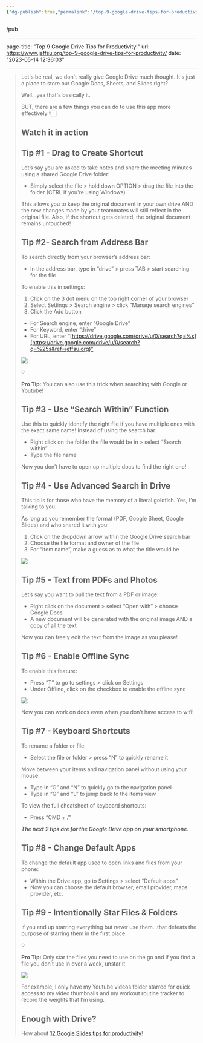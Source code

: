 ```yaml
---
{"dg-publish":true,"permalink":"/top-9-google-drive-tips-for-productivity/","tags":["gardenEntry"],"noteIcon":"","created":"","updated":""}
---
```




/pub


---
page-title: "Top 9 Google Drive Tips for Productivity!"
url: https://www.jeffsu.org/top-9-google-drive-tips-for-productivity/
date: "2023-05-14 12:36:03"


---

> Let's be real, we don't really give Google Drive much thought. It's just a place to store our Google Docs, Sheets, and Slides right?
> 
> Well...yea that's basically it.
> 
> BUT, there are a few things you can do to use this app more effectively 👇🏻
> 
> ## Watch it in action
> 
> ## Tip #1 - Drag to Create Shortcut
> 
> Let’s say you are asked to take notes and share the meeting minutes using a shared Google Drive folder:
> 
> -   Simply select the file > hold down OPTION > drag the file into the folder (CTRL if you're using Windows)
> 
> This allows you to keep the original document in your own drive AND the new changes made by your teammates will still reflect in the original file. Also, if the shortcut gets deleted, the original document remains untouched!
> 
> ## Tip #2- Search from Address Bar
> 
> To search directly from your browser’s address bar:
> 
> -   In the address bar, type in “drive” > press TAB > start searching for the file
> 
> To enable this in settings:
> 
> 1.  Click on the 3 dot menu on the top right corner of your browser
> 2.  Select Settings > Search engine > click “Manage search engines”
> 3.  Click the Add button
> 
> -   For Search engine, enter “Google Drive”
> -   For Keyword, enter “drive”
> -   For URL, enter “[https://drive.google.com/drive/u/0/search?q=%s](https://drive.google.com/drive/u/0/search?q=%25s&ref=jeffsu.org)”
> 
> ![](https://www.jeffsu.org/content/images/2022/10/CleanShot-2022-10-29-at-13.43.55@2x.png)
> 
> 💡
> 
> **Pro Tip:** You can also use this trick when searching with Google or Youtube!
> 
> ## Tip #3 - Use “Search Within” Function
> 
> Use this to quickly identify the right file if you have multiple ones with the exact same name! Instead of using the search bar:
> 
> -   Right click on the folder the file would be in > select “Search within”
> -   Type the file name
> 
> Now you don’t have to open up multiple docs to find the right one!
> 
> ## Tip #4 - Use Advanced Search in Drive
> 
> This tip is for those who have the memory of a literal goldfish. Yes, I’m talking to you.
> 
> As long as you remember the format (PDF, Google Sheet, Google Slides) and who shared it with you:
> 
> 1.  Click on the dropdown arrow within the Google Drive search bar
> 2.  Choose the file format and owner of the file
> 3.  For “Item name”, make a guess as to what the title would be
> 
> ![](https://www.jeffsu.org/content/images/2022/10/CleanShot-2022-10-29-at-13.45.28@2x.png)
> 
> ## Tip #5 - Text from PDFs and Photos
> 
> Let’s say you want to pull the text from a PDF or image:
> 
> -   Right click on the document > select “Open with” > choose Google Docs
> -   A new document will be generated with the original image AND a copy of all the text
> 
> Now you can freely edit the text from the image as you please!
> 
> ## Tip #6 - Enable Offline Sync
> 
> To enable this feature:
> 
> -   Press “T” to go to settings > click on Settings
> -   Under Offline, click on the checkbox to enable the offline sync
> 
> ![](https://www.jeffsu.org/content/images/2022/10/CleanShot-2022-10-29-at-13.46.16@2x.png)
> 
> Now you can work on docs even when you don’t have access to wifi!
> 
> ## Tip #7 - Keyboard Shortcuts
> 
> To rename a folder or file:
> 
> -   Select the file or folder > press “N” to quickly rename it
> 
> Move between your items and navigation panel without using your mouse:
> 
> -   Type in “G” and “N” to quickly go to the navigation panel
> -   Type in “G” and “L” to jump back to the items view
> 
> To view the full cheatsheet of keyboard shortcuts:
> 
> -   Press “CMD + /”
> 
> *****The next 2 tips** are **for the Google Drive app on your smartphone.*****
> 
> ## Tip #8 - Change Default Apps
> 
> To change the default app used to open links and files from your phone:
> 
> -   Within the Drive app, go to Settings > select “Default apps”
> -   Now you can choose the default browser, email provider, maps provider, etc.
> 
> ## Tip #9 - Intentionally Star Files & Folders
> 
> If you end up starring everything but never use them…that defeats the purpose of starring them in the first place.
> 
> 💡
> 
> **Pro Tip:** Only star the files you need to use on the go and if you find a file you don’t use in over a week, unstar it
> 
> ![](https://www.jeffsu.org/content/images/2022/10/IMG_A0F5A04604D1-1.jpeg)
> 
> For example, I only have my Youtube videos folder starred for quick access to my video thumbnails and my workout routine tracker to record the weights that I’m using.
> 
> ## Enough with Drive?
> 
> How about [12 Google Slides tips for productivity](https://www.jeffsu.org/top-12-google-slides-tips-for-productivity/)!
